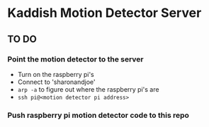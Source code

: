 # Kaddish Motion Detector Server

## TO DO

### Point the motion detector to the server
- Turn on the raspberry pi's
- Connect to 'sharonandjoe'
- `arp -a` to figure out where the raspberry pi's are
- `ssh pi@<motion detector pi address>`

### Push raspberry pi motion detector code to this repo
